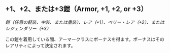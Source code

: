 ## +1、+2、または+3鎧（Armor, +1, +2, or +3）
*鎧（任意の軽装、中装、または重装）、レア（+1）、ベリー・レア（+2）、またはレジェンダリー（+3）*

この鎧を着用している間、アーマークラスにボーナスを得ます。ボーナスはそのレアリティによって決定されます。